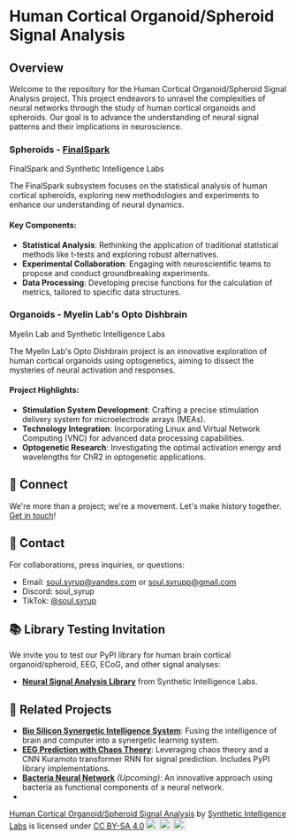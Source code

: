 # Human Cortical Organoid/Spheroid Signal Analysis

## Overview
Welcome to the repository for the Human Cortical Organoid/Spheroid Signal Analysis project. This project endeavors to unravel the complexities of neural networks through the study of human cortical organoids and spheroids. Our goal is to advance the understanding of neural signal patterns and their implications in neuroscience.

### Spheroids -  [FinalSpark](https://finalspark.com/)
FinalSpark and Synthetic Intelligence Labs

The FinalSpark subsystem focuses on the statistical analysis of human cortical spheroids, exploring new methodologies and experiments to enhance our understanding of neural dynamics.

#### Key Components:
- **Statistical Analysis**: Rethinking the application of traditional statistical methods like t-tests and exploring robust alternatives.
- **Experimental Collaboration**: Engaging with neuroscientific teams to propose and conduct groundbreaking experiments.
- **Data Processing**: Developing precise functions for the calculation of metrics, tailored to specific data structures.

### Organoids - Myelin Lab's Opto Dishbrain
Myelin Lab and Synthetic Intelligence Labs

The Myelin Lab's Opto Dishbrain project is an innovative exploration of human cortical organoids using optogenetics, aiming to dissect the mysteries of neural activation and responses.

#### Project Highlights:
- **Stimulation System Development**: Crafting a precise stimulation delivery system for microelectrode arrays (MEAs).
- **Technology Integration**: Incorporating Linux and Virtual Network Computing (VNC) for advanced data processing capabilities.
- **Optogenetic Research**: Investigating the optimal activation energy and wavelengths for ChR2 in optogenetic applications.

## 🤝 Connect
We're more than a project; we're a movement. Let's make history together. [Get in touch](https://github.com/Synthetic-Intelligence-Labs)!

## 📩 Contact
For collaborations, press inquiries, or questions:
- Email: [soul.syrup@yandex.com](mailto:soul.syrup@yandex.com) or [soul.syrupp@gmail.com](mailto:soul.syrupp@gmail.com)
- Discord: soul_syrup
- TikTok: [@soul.syrup](https://www.tiktok.com/@soul.syrup)

## 📚 Library Testing Invitation
We invite you to test our PyPI library for human brain cortical organoid/spheroid, EEG, ECoG, and other signal analyses:
- [**Neural Signal Analysis Library**](https://pypi.org/project/neural-signal-analysis/0.2.8/) from Synthetic Intelligence Labs.

## 🧬 Related Projects
- [**Bio Silicon Synergetic Intelligence System**](https://github.com/Unlimited-Research-Cooperative/Human-Brain-Rat): Fusing the intelligence of brain and computer into a synergetic learning system.
- [**EEG Prediction with Chaos Theory**](https://github.com/Metaverse-Crowdsource/EEG-tES-Chaos-Neural-Net): Leveraging chaos theory and a CNN Kuramoto transformer RNN for signal prediction. Includes PyPI library implementations.
- [**Bacteria Neural Network**](https://github.com/Metaverse-Crowdsource/Bacteria-Neural-Network) _(Upcoming)_: An innovative approach using bacteria as functional components of a neural network.
- 
 <p xmlns:cc="http://creativecommons.org/ns#" xmlns:dct="http://purl.org/dc/terms/"><a property="dct:title" rel="cc:attributionURL" href="https://github.com/Unlimited-Research-Cooperative/human-cortical-organoid-signal-analysis/">Human Cortical Organoid/Spheroid Signal Analysis</a> by <a rel="cc:attributionURL dct:creator" property="cc:attributionName" href="https://github.com/Synthetic-Intelligence-Labs">Synthetic Intelligence Labs</a> is licensed under <a href="http://creativecommons.org/licenses/by-sa/4.0/?ref=chooser-v1" target="_blank" rel="license noopener noreferrer" style="display:inline-block;">CC BY-SA 4.0<img style="height:22px!important;margin-left:3px;vertical-align:text-bottom;" src="https://mirrors.creativecommons.org/presskit/icons/cc.svg?ref=chooser-v1"><img style="height:22px!important;margin-left:3px;vertical-align:text-bottom;" src="https://mirrors.creativecommons.org/presskit/icons/by.svg?ref=chooser-v1"><img style="height:22px!important;margin-left:3px;vertical-align:text-bottom;" src="https://mirrors.creativecommons.org/presskit/icons/sa.svg?ref=chooser-v1"></a></p> 

